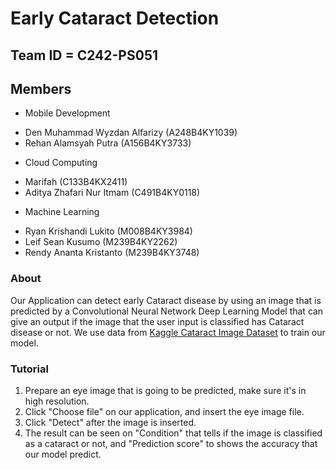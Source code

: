 # Early Cataract Detection
## Team ID = C242-PS051
## Members
* Mobile Development
- Den Muhammad Wyzdan Alfarizy (A248B4KY1039)
- Rehan Alamsyah Putra (A156B4KY3733)
* Cloud Computing
- Marifah (C133B4KX2411)
- Aditya Zhafari Nur Itmam (C491B4KY0118)
* Machine Learning
- Ryan Krishandi Lukito (M008B4KY3984)
- Leif Sean Kusumo (M239B4KY2262)
- Rendy Ananta Kristanto (M239B4KY3748)
### About
Our Application can detect early Cataract disease by using an image that is predicted by a Convolutional Neural Network Deep Learning Model that can give an output if the image that the user input is classified has Cataract disease or not. We use data from [Kaggle Cataract Image Dataset](https://www.kaggle.com/datasets/nandanp6/cataract-image-dataset) to train our model.
### Tutorial
1. Prepare an eye image that is going to be predicted, make sure it's in high resolution.
2. Click "Choose file" on our application, and insert the eye image file.
3. Click "Detect" after the image is inserted.
4. The result can be seen on "Condition" that tells if the image is classified as a cataract or not, and "Prediction score" to shows the accuracy that our model predict.
